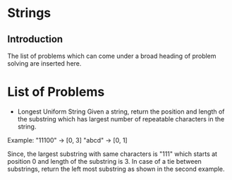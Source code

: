# Strings
## Introduction
The list of problems which can come under a broad heading of problem solving are 
inserted here. 

# List of Problems
- Longest Uniform String
Given a string, return the position and length of the substring which has largest 
number of repeatable characters in the string.

Example: "11100" -> [0, 3]
		 "abcd"  -> [0, 1]

Since, the largest substring with same characters is "111" which starts at position
0 and length of the substring is 3.
In case of a tie between substrings, return the left most substring as shown in the second
example.